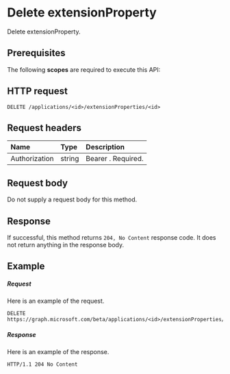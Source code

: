 # Delete extensionProperty

Delete extensionProperty.
## Prerequisites
The following **scopes** are required to execute this API: 
## HTTP request
<!-- { "blockType": "ignored" } -->
```http
DELETE /applications/<id>/extensionProperties/<id>

```
## Request headers
| Name       | Type | Description|
|:---------------|:--------|:----------|
| Authorization  | string  | Bearer <token>. Required. |

## Request body
Do not supply a request body for this method.


## Response
If successful, this method returns `204, No Content` response code. It does not return anything in the response body.

## Example
##### Request
Here is an example of the request.
<!-- {
  "blockType": "request",
  "name": "delete_extensionproperty"
}-->
```http
DELETE https://graph.microsoft.com/beta/applications/<id>/extensionProperties/<id>
```
##### Response
Here is an example of the response. 
<!-- {
  "blockType": "response",
  "truncated": true
} -->
```http
HTTP/1.1 204 No Content
```

<!-- uuid: 8fcb5dbc-d5aa-4681-8e31-b001d5168d79
2015-10-25 14:57:30 UTC -->
<!-- {
  "type": "#page.annotation",
  "description": "Delete extensionProperty",
  "keywords": "",
  "section": "documentation",
  "tocPath": ""
}-->

<!-- {
  "type": "#page.annotation",
  "description": "Delete extensionProperty.",
  "tocPath": "/beta reference/Directory/extension property/Delete extensionProperty",
  "apiVersion": "beta",
  "section": "documentation",
  "canonicalURL": ""
} -->
